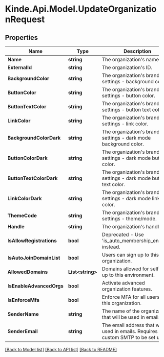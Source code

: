 # Kinde.Api.Model.UpdateOrganizationRequest

## Properties

Name | Type | Description | Notes
------------ | ------------- | ------------- | -------------
**Name** | **string** | The organization&#39;s name. | [optional] 
**ExternalId** | **string** | The organization&#39;s ID. | [optional] 
**BackgroundColor** | **string** | The organization&#39;s brand settings - background color. | [optional] 
**ButtonColor** | **string** | The organization&#39;s brand settings - button color. | [optional] 
**ButtonTextColor** | **string** | The organization&#39;s brand settings - button text color. | [optional] 
**LinkColor** | **string** | The organization&#39;s brand settings - link color. | [optional] 
**BackgroundColorDark** | **string** | The organization&#39;s brand settings - dark mode background color. | [optional] 
**ButtonColorDark** | **string** | The organization&#39;s brand settings - dark mode button color. | [optional] 
**ButtonTextColorDark** | **string** | The organization&#39;s brand settings - dark mode button text color. | [optional] 
**LinkColorDark** | **string** | The organization&#39;s brand settings - dark mode link color. | [optional] 
**ThemeCode** | **string** | The organization&#39;s brand settings - theme/mode. | [optional] 
**Handle** | **string** | The organization&#39;s handle. | [optional] 
**IsAllowRegistrations** | **bool** | Deprecated - Use &#39;is_auto_membership_enabled&#39; instead. | [optional] 
**IsAutoJoinDomainList** | **bool** | Users can sign up to this organization. | [optional] 
**AllowedDomains** | **List&lt;string&gt;** | Domains allowed for self-sign up to this environment. | [optional] 
**IsEnableAdvancedOrgs** | **bool** | Activate advanced organization features. | [optional] 
**IsEnforceMfa** | **bool** | Enforce MFA for all users in this organization. | [optional] 
**SenderName** | **string** | The name of the organization that will be used in emails | [optional] 
**SenderEmail** | **string** | The email address that will be used in emails. Requires custom SMTP to be set up. | [optional] 

[[Back to Model list]](../README.md#documentation-for-models) [[Back to API list]](../README.md#documentation-for-api-endpoints) [[Back to README]](../README.md)

